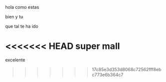 hola como estas

bien y tu

que tal te ha ido

<<<<<<< HEAD
super mall
=======
excelente
>>>>>>> 17c85e3d353d8068c72562fff8ebc773e6b364c7
